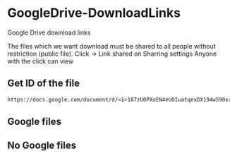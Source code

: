 # GoogleDrive-DownloadLinks
Google Drive download links

The files which we want download must be shared to all people without restriction (public file).
Click ->
Link shared on
Sharring settings
Anyone with the click can view 

## Get ID of the file
```html
https://docs.google.com/document/d/<i>187zU0PXoEN4eUOIuatqexDX194wS90xrOpUaXeNsFj0</i>/edit?usp=sharing
```

## Google files 

## No Google files 
